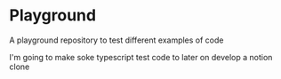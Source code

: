 # Playground
A playground repository to test different examples of code

I'm going to make soke typescript test code to later on develop a notion clone
